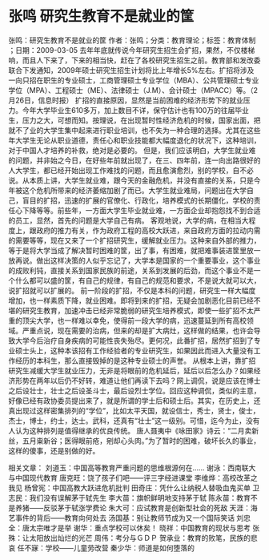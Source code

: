 # 张鸣  研究生教育不是就业的筐

张鸣：研究生教育不是就业的筐
作者：张鸣；分类：教育理论；标签：教育体制 ；日期：2009-03-05
去年年底就传说今年研究生招生会扩招，果然，不仅楼梯响，而且人下来了，下来的相当快，赶在了各校研究生招生之前。教育部和发改委联合下发通知，2009年硕士研究生招生计划将比上年增长5%左右。扩招将涉及一向只招在职生的专业硕士，工商管理硕士专业学位（MBA）、公共管理硕士专业学位（MPA）、工程硕士（ME）、法律硕士（J.M）、会计硕士（MPACC）等。（2月26日，信息时报）
扩招的直接原因，显然是当前困难的经济形势下的就业压力。今年大学毕业生610多万，加上数目不详，保守估计也有100万的往届毕业生，压力之大，可想而知。按理说，在出现暂时性经济危机的时候，国家出面，把就不了业的大学生集中起来进行职业培训，也不失为一种合理的选择。尤其在这些年大学生无论从职业道德，责任心和职业技能都大幅度退化的状况下，这种培训，对于中国人才培养的补救，绝对是必要的。
但是，我们应该明白，大学生就业难的问题，并非始之今日，在好些年前就出现了，在三、四年前，连一向出路很好的人大学生，都已经开始出现工作难找的问题，而且愈演愈烈，别的学校，自不必说。从本质上讲，大学生就业难，跟今天的金融危机，并没有直接的关系，只是今年被这个危机所带来的经济萎缩加剧了而已。大学生就业难局，问题出在大学自己，盲目的扩招，迅速的扩展的官僚化、行政化，培养模式的长期僵化，学校的责任心下降等等。前些年，一方面大学生毕业就业难，一方面企业却抱怨找不到合适的员工，显然，首先的问题是大学自己有病。
客观地说，大学的病，在相当大程度上，跟政府的推力有关，作为政府工程的高校大跃进，来自政府方面的拉动内需的需要等等，现在又来了一个扩招研究生，缓解就业压力。这种来自外部的推力，等于是将大学当成了解决暂时困难的筐，出了事，有困难，就把难事装进筐里放一放再说。做出这样决策的人似乎忘记了，大学本是国家的一个重要事业，这个事业的成败利钝，直接关系到国家民族的前途，关系到发展的后劲，而这个事业不是一个什么都可以盛的筐，有自己的规律，有自己的规范和要求，不是说大就可以大，说扩招就可以扩展的。
前一阶段的扩招，不仅是本科的问题，研究生一样大幅度增加，也一样素质下降，就业困难。即将到来的扩招，无疑会加剧恶化目前已经不堪的研究生教育，加速冲击已经非常脆弱的研究生培养模式，即使一些扩招不太严重的顶尖大学，也一样难以幸免，使得前一段大学的病，迅速蔓延到所有高校领域。严重点说，现在需要的治病，但来的却是扩大病灶，这样做的结果，也许会导致大学今后治疗自身疾病的可能性丧失殆尽。更何况，此番扩招，居然扩招到了专业硕士头上，这种本该招有工作经验者的专业研究生，如果因此而进入大量没有工作经历的本科生，那么直接毁掉的是这种专业硕士的声誉。
从根本上讲，靠扩招研究生减缓大学生就业压力，无非是将眼前的危机延后，延后以后怎么办？如果经济形势在两年以后仍不好转，难道让他们再读下去吗？网上调侃，说是应该在博士之后设壮士，壮士之后设圣斗士，最后设烈士学位。回应这种调侃，类似的主意，好像已经有政协委员提出来了，就是所谓的学士后和硕士后。其实，在历史上，还真出现过这样密集排列的“学位”，比如太平天国，就设信士，秀士，贤士，俊士，杰士，博士，约士，达士。武科，还真有“壮士”这一级别。可惜，迄今为止，没有人认为这种排列是值得继承的优良传统。
唐人聂夷中《咏田家》诗云：“二月卖新丝，五月粜新谷；医得眼前疮，剜却心头肉。”为了暂时的困难，破坏长久的事业，这样的傻事，还是别做的好。

相关文章：
刘道玉：中国高等教育严重问题的思维根源何在……
谢泳：西南联大与中国现代教育
唐克旺：饶了孩子们吧——评三字经进课堂
李维烨：高校改革之我见
杨曾宪：中国高教大跃进危机批判
田奇庄：凭什么让纳税人替吸血鬼买单
卫志民：我们没有误解茅于轼先生
李大苗：旗帜鲜明地支持茅于轼
陈永苗：教育不是养猪——反驳茅于轼涨学费论
朱大可：应试教育是创新型社会的死敌
天涯：海艺事件的背后——教育向何处去
汤国基：别让教师节成为又一个国际笑话
刘忠全：唐太宗唯才是举
谢华：重点学校可以休矣！
晓祥：中国教育的现状与思考
张殊：让太阳放出灿烂的光芒
周伟：考分与ＧＤＰ
贺承业：教育的败笔，民族的悲哀
任不寐：学校——儿童劳改营
秦少华：师道是如何堕落的